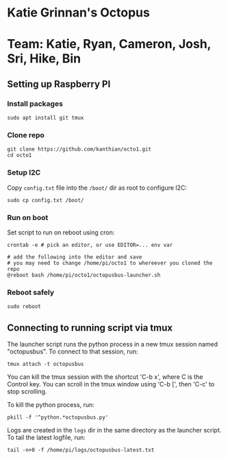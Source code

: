 # Katie Grinnan's Octopus
# Team: Katie, Ryan, Cameron, Josh, Sri, Hike, Bin

## Setting up Raspberry PI

### Install packages

    sudo apt install git tmux

### Clone repo

    git clone https://github.com/kanthian/octo1.git
    cd octo1

### Setup I2C

Copy `config.txt` file into the `/boot/` dir as root to configure I2C:

    sudo cp config.txt /boot/

### Run on boot

Set script to run on reboot using cron:

    crontab -e # pick an editor, or use EDITOR=... env var

    # add the following into the editor and save
    # you may need to change /home/pi/octo1 to whereever you cloned the repo
    @reboot bash /home/pi/octo1/octopusbus-launcher.sh

### Reboot safely

    sudo reboot

## Connecting to running script via tmux

The launcher script runs the python process in a new tmux session
named "octopusbus". To connect to that session, run:

    tmux attach -t octopusbus

You can kill the tmux session with the shortcut 'C-b x', where
C is the Control key. You can scroll in the tmux window using 'C-b
[', then 'C-c' to stop scrolling.

To kill the python process, run:

    pkill -f '^python.*octopusbus.py'

Logs are created in the `logs` dir in the same directory as the
launcher script. To tail the latest logfile, run:

    tail -n+0 -f /home/pi/logs/octopusbus-latest.txt
